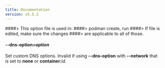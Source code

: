 ```yaml
---
title: Documentation
version: v5.5.2
---
```


####> This option file is used in:
####>   podman create, run
####> If file is edited, make sure the changes
####> are applicable to all of those.
#### **--dns-option**=*option*

Set custom DNS options. Invalid if using **--dns-option** with **--network** that is set to **none** or **container:**_id_.
